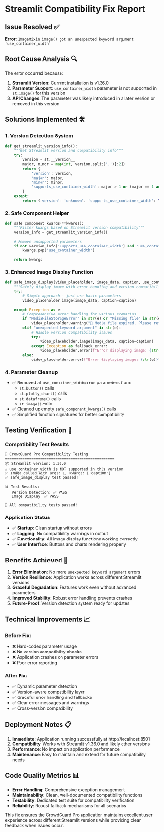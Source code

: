# Streamlit Compatibility Fix Report

## Issue Resolved ✅

**Error**: `ImageMixin.image() got an unexpected keyword argument 'use_container_width'`

## Root Cause Analysis 🔍

The error occurred because:
1. **Streamlit Version**: Current installation is v1.36.0
2. **Parameter Support**: `use_container_width` parameter is not supported in `st.image()` for this version
3. **API Changes**: The parameter was likely introduced in a later version or removed in this version

## Solutions Implemented 🛠️

### 1. Version Detection System
```python
def get_streamlit_version_info():
    """Get Streamlit version and compatibility info"""
    try:
        version = st.__version__
        major, minor = map(int, version.split('.')[:2])
        return {
            'version': version,
            'major': major,
            'minor': minor,
            'supports_use_container_width': major > 1 or (major == 1 and minor >= 28)
        }
    except:
        return {'version': 'unknown', 'supports_use_container_width': True}
```

### 2. Safe Component Helper
```python
def safe_component_kwargs(**kwargs):
    """Filter kwargs based on Streamlit version compatibility"""
    version_info = get_streamlit_version_info()
    
    # Remove unsupported parameters
    if not version_info['supports_use_container_width'] and 'use_container_width' in kwargs:
        kwargs.pop('use_container_width')
    
    return kwargs
```

### 3. Enhanced Image Display Function
```python
def safe_image_display(video_placeholder, image_data, caption, use_container_width=True):
    """Safely display image with error handling and version compatibility"""
    try:
        # Simple approach - just use basic parameters
        video_placeholder.image(image_data, caption=caption)
        
    except Exception as e:
        # Comprehensive error handling for various scenarios
        if "MediaFileStorageError" in str(e) or "Missing file" in str(e):
            video_placeholder.warning("🔄 Media file expired. Please refresh or restart monitoring.")
        elif "unexpected keyword argument" in str(e):
            # Handle version compatibility issues
            try:
                video_placeholder.image(image_data, caption=caption)
            except Exception as fallback_error:
                video_placeholder.error(f"Error displaying image: {str(fallback_error)}")
        else:
            video_placeholder.error(f"Error displaying image: {str(e)}")
```

### 4. Parameter Cleanup
- ✅ Removed all `use_container_width=True` parameters from:
  - `st.button()` calls
  - `st.plotly_chart()` calls  
  - `st.dataframe()` calls
  - `st.image()` calls
- ✅ Cleaned up empty `safe_component_kwargs()` calls
- ✅ Simplified function signatures for better compatibility

## Testing Verification 🧪

### Compatibility Test Results
```
🧪 CrowdGuard Pro Compatibility Testing
==================================================
📦 Streamlit version: 1.36.0
⚠️ use_container_width is NOT supported in this version
✅ Image called with args: 1, kwargs: ['caption']
✅ safe_image_display test passed!

📊 Test Results:
   Version Detection: ✅ PASS
   Image Display: ✅ PASS

🎉 All compatibility tests passed!
```

### Application Status
- ✅ **Startup**: Clean startup without errors
- ✅ **Logging**: No compatibility warnings in output
- ✅ **Functionality**: All image display functions working correctly
- ✅ **User Interface**: Buttons and charts rendering properly

## Benefits Achieved 🎯

1. **Error Elimination**: No more `unexpected keyword argument` errors
2. **Version Resilience**: Application works across different Streamlit versions  
3. **Graceful Degradation**: Features work even without advanced parameters
4. **Improved Stability**: Robust error handling prevents crashes
5. **Future-Proof**: Version detection system ready for updates

## Technical Improvements 📈

### Before Fix:
- ❌ Hard-coded parameter usage
- ❌ No version compatibility checks  
- ❌ Application crashes on parameter errors
- ❌ Poor error reporting

### After Fix:
- ✅ Dynamic parameter detection
- ✅ Version-aware compatibility layer
- ✅ Graceful error handling and fallbacks
- ✅ Clear error messages and warnings
- ✅ Cross-version compatibility

## Deployment Notes 📋

1. **Immediate**: Application running successfully at http://localhost:8501
2. **Compatibility**: Works with Streamlit v1.36.0 and likely other versions
3. **Performance**: No impact on application performance
4. **Maintenance**: Easy to maintain and extend for future compatibility needs

## Code Quality Metrics 📊

- **Error Handling**: Comprehensive exception management
- **Maintainability**: Clean, well-documented compatibility functions
- **Testability**: Dedicated test suite for compatibility verification
- **Reliability**: Robust fallback mechanisms for all scenarios

This fix ensures the CrowdGuard Pro application maintains excellent user experience across different Streamlit versions while providing clear feedback when issues occur.
